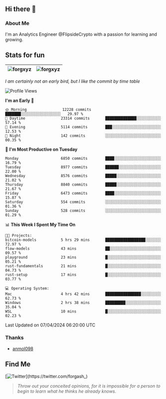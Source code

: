 ## Hi there 👋

### About Me

I'm an Analytics Engineer @FlipsideCrypto with a passion for learning and growing.
  
## Stats for fun

| <img align="center" src="https://github-readme-streak-stats.herokuapp.com/?user=forgxyz&theme=tokyonight" alt="forgxyz" /> | <img align="center" src="https://github-readme-stats.vercel.app/api?username=forgxyz&theme=tokyonight&show_icons=true" alt="forgxyz" /> |
| ------------- |------------- |

*I am certainly not an early bird, but I like the commit by time table*  

<!--START_SECTION:waka-->
![Profile Views](http://img.shields.io/badge/Profile%20Views-0-blue)

**I'm an Early 🐤** 

```text
🌞 Morning                12228 commits       ███████░░░░░░░░░░░░░░░░░░   29.97 % 
🌆 Daytime                23314 commits       ██████████████░░░░░░░░░░░   57.14 % 
🌃 Evening                5114 commits        ███░░░░░░░░░░░░░░░░░░░░░░   12.53 % 
🌙 Night                  142 commits         ░░░░░░░░░░░░░░░░░░░░░░░░░   00.35 % 
```
📅 **I'm Most Productive on Tuesday** 

```text
Monday                   6850 commits        ████░░░░░░░░░░░░░░░░░░░░░   16.79 % 
Tuesday                  8977 commits        ██████░░░░░░░░░░░░░░░░░░░   22.00 % 
Wednesday                8576 commits        █████░░░░░░░░░░░░░░░░░░░░   21.02 % 
Thursday                 8840 commits        █████░░░░░░░░░░░░░░░░░░░░   21.67 % 
Friday                   6473 commits        ████░░░░░░░░░░░░░░░░░░░░░   15.87 % 
Saturday                 554 commits         ░░░░░░░░░░░░░░░░░░░░░░░░░   01.36 % 
Sunday                   528 commits         ░░░░░░░░░░░░░░░░░░░░░░░░░   01.29 % 
```


📊 **This Week I Spent My Time On** 

```text
🐱‍💻 Projects: 
bitcoin-models           5 hrs 29 mins       ██████████████████░░░░░░░   72.97 % 
flow-models              43 mins             ██░░░░░░░░░░░░░░░░░░░░░░░   09.57 % 
playground               23 mins             █░░░░░░░░░░░░░░░░░░░░░░░░   05.21 % 
rust-fundamentals        21 mins             █░░░░░░░░░░░░░░░░░░░░░░░░   04.73 % 
rust-setup               17 mins             █░░░░░░░░░░░░░░░░░░░░░░░░   03.77 % 

💻 Operating System: 
Mac                      4 hrs 42 mins       ████████████████░░░░░░░░░   62.73 % 
Windows                  2 hrs 38 mins       █████████░░░░░░░░░░░░░░░░   35.04 % 
WSL                      10 mins             █░░░░░░░░░░░░░░░░░░░░░░░░   02.23 % 
```


 Last Updated on 07/04/2024 06:20:00 UTC
<!--END_SECTION:waka-->

### Thanks
 - [anmol098](https://github.com/anmol098/waka-readme-stats/)
  
## Find Me
[![Twitter](https://img.shields.io/twitter/url/https/twitter.com/forgash_.svg?style=social&label=Follow%20%40forgash_)](https://twitter.com/forgash_)


> *Throw out your conceited opinions, for it is impossible for a person to begin to learn what he thinks he already knows.* 
